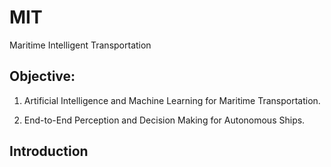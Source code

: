 # MIT

Maritime Intelligent Transportation

## Objective:

1. Artificial Intelligence and Machine Learning for Maritime Transportation.

2. End-to-End Perception and Decision Making for Autonomous Ships.

## Introduction


